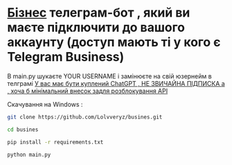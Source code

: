# **<ins>Бізнес</ins> телеграм-бот , який ви маєте підключити до вашого аккаунту (доступ мають ті у кого є Telegram Business)**

В main.py шукаєте YOUR USERNAME і замінюєте на свій юзернейм в телграмі 
<ins>У вас має бути куплений ChatGPT , НЕ ЗВИЧАЙНА ПІДПИСКА а , хоча б мінімальний внесок задля розблокування АРІ</ins>

Скачування на Windows :

```bash
git clone https://github.com/Lolvveryz/busines.git
```
```bash
cd busines
```
```bash
pip install -r requirements.txt
```
```bash
python main.py
```

